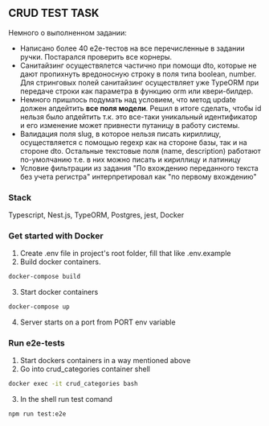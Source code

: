 ## CRUD TEST TASK

Немного о выполненном задании:
- Написано более 40 e2e-тестов на все перечисленные в задании ручки. Постарался проверить все корнеры.
- Санитайзинг осуществялется частично при помощи dto, которые не дают пропихнуть вредоносную строку в поля типа boolean, number. Для стринговых полей санитайзинг осуществляет уже TypeORM при передаче строки как параметра в функцию orm или квери-билдер.
- Немного пришлось подумать над условием, что метод update должен апдейтить **все поля модели**. Решил в итоге сделать, чтобы id нельзя было апдейтить т.к. это все-таки уникальный идентификатор и его изменение может привнести путаницу в работу системы.
- Валидация поля slug, в которое нельзя писать кириллицу, осуществляется с помощью regexp как на стороне базы, так и на стороне dto. Остальные текстовые поля (name, description) работают по-умолчанию т.е. в них можно писать и кириллицу и латиницу
- Условие фильтрации из задания "По вхождению переданного текста без учета регистра" интерпретировал как "по первому вхождению"

### Stack
Typescript, Nest.js, TypeORM, Postgres, jest, Docker

### Get started with Docker
1. Create .env file in project's root folder, fill that like .env.example
2. Build docker containers.
```bash
docker-compose build
```
3. Start docker containers
```bash
docker-compose up
```
4. Server starts on a port from PORT env variable

### Run e2e-tests
1. Start dockers containers in a way mentioned above
2. Go into crud_categories container shell
```bash
docker exec -it crud_categories bash
```
3. In the shell run test comand
```bash
npm run test:e2e
```
